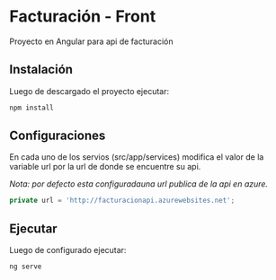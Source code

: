 # Facturación - Front

Proyecto en Angular para api de facturación

## Instalación

Luego de descargado el proyecto ejecutar: 
```bash
npm install
```

## Configuraciones
En cada uno de los servios (src/app/services) modifica el valor de la variable url por la url de donde se encuentre su api. 

*Nota: por defecto esta configuradauna url publica de la api en azure.*

```typescript
private url = 'http://facturacionapi.azurewebsites.net';

```


## Ejecutar

Luego de configurado ejecutar: 
```bash
ng serve
```
